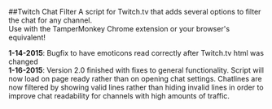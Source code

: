##Twitch Chat Filter
A script for Twitch.tv that adds several options to filter the chat for any channel. <br/>
Use with the TamperMonkey Chrome extension or your browser's equivalent!

**1-14-2015**: Bugfix to have emoticons read correctly after Twitch.tv html was changed <br />
**1-16-2015**: Version 2.0 finished with fixes to general functionality. Script will now load on page ready rather than on opening chat settings. Chatlines are now filtered by showing valid lines rather than hiding invalid lines in order to improve chat readability for channels with high amounts of traffic. </br>
